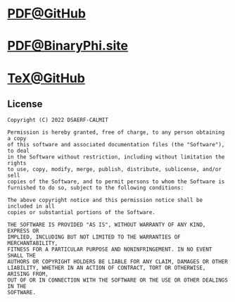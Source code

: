 # [PDF@GitHub](https://github.com/DSAERF-CALMIT/Everything/blob/main/Moment%20of%20Inertia/MomentOfInertia.pdf)
# [PDF@BinaryPhi.site](https://binaryphi.site/~AliothZou/Everything/MomentOfInertia.pdf)
# [TeX@GitHub](https://raw.githubusercontent.com/DSAERF-CALMIT/Everything/main/Moment%20of%20Inertia/MoI.tex)


## License
```
Copyright (C) 2022 DSAERF-CALMIT

Permission is hereby granted, free of charge, to any person obtaining a copy
of this software and associated documentation files (the "Software"), to deal
in the Software without restriction, including without limitation the rights
to use, copy, modify, merge, publish, distribute, sublicense, and/or sell
copies of the Software, and to permit persons to whom the Software is
furnished to do so, subject to the following conditions:

The above copyright notice and this permission notice shall be included in all
copies or substantial portions of the Software.

THE SOFTWARE IS PROVIDED "AS IS", WITHOUT WARRANTY OF ANY KIND, EXPRESS OR
IMPLIED, INCLUDING BUT NOT LIMITED TO THE WARRANTIES OF MERCHANTABILITY,
FITNESS FOR A PARTICULAR PURPOSE AND NONINFRINGEMENT. IN NO EVENT SHALL THE
AUTHORS OR COPYRIGHT HOLDERS BE LIABLE FOR ANY CLAIM, DAMAGES OR OTHER
LIABILITY, WHETHER IN AN ACTION OF CONTRACT, TORT OR OTHERWISE, ARISING FROM,
OUT OF OR IN CONNECTION WITH THE SOFTWARE OR THE USE OR OTHER DEALINGS IN THE
SOFTWARE.
```
